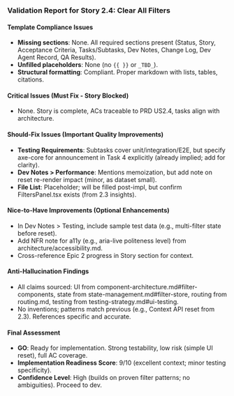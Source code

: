 ### Validation Report for Story 2.4: Clear All Filters

#### Template Compliance Issues
- **Missing sections**: None. All required sections present (Status, Story, Acceptance Criteria, Tasks/Subtasks, Dev Notes, Change Log, Dev Agent Record, QA Results).
- **Unfilled placeholders**: None (no `{{ }}` or `_TBD_`).
- **Structural formatting**: Compliant. Proper markdown with lists, tables, citations.

#### Critical Issues (Must Fix - Story Blocked)
- None. Story is complete, ACs traceable to PRD US2.4, tasks align with architecture.

#### Should-Fix Issues (Important Quality Improvements)
- **Testing Requirements**: Subtasks cover unit/integration/E2E, but specify axe-core for announcement in Task 4 explicitly (already implied; add for clarity).
- **Dev Notes > Performance**: Mentions memoization, but add note on reset re-render impact (minor, as dataset small).
- **File List**: Placeholder; will be filled post-impl, but confirm FiltersPanel.tsx exists (from 2.3 insights).

#### Nice-to-Have Improvements (Optional Enhancements)
- In Dev Notes > Testing, include sample test data (e.g., multi-filter state before reset).
- Add NFR note for a11y (e.g., aria-live politeness level) from architecture/accessibility.md.
- Cross-reference Epic 2 progress in Story section for context.

#### Anti-Hallucination Findings
- All claims sourced: UI from component-architecture.md#filter-components, state from state-management.md#filter-store, routing from routing.md, testing from testing-strategy.md#ui-testing.
- No inventions; patterns match previous (e.g., Context API reset from 2.3). References specific and accurate.

#### Final Assessment
- **GO**: Ready for implementation. Strong testability, low risk (simple UI reset), full AC coverage.
- **Implementation Readiness Score**: 9/10 (excellent context; minor testing specificity).
- **Confidence Level**: High (builds on proven filter patterns; no ambiguities). Proceed to dev.